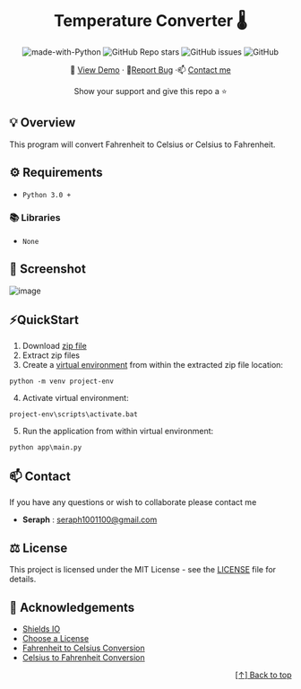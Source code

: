 <div align="center" id="header"> 

# Temperature Converter 🌡️

![made-with-Python](https://img.shields.io/badge/Python-2b1d14?&logo=python&logoColor=white&labelColor=grey&label=Built%20with&style=for-the-badge)
![GitHub Repo stars](https://img.shields.io/github/stars/seraph776/TemperatureConverter?style=for-the-badge)
![GitHub issues](https://img.shields.io/github/issues-raw/seraph776/TemperatureConverter?color=yellow&style=for-the-badge)
![GitHub](https://img.shields.io/github/license/seraph776/TemperatureConverter?style=for-the-badge)
 


🔎 [View Demo](https://github.com/seraph776/TemperatureConverter#header) · 🐛[Report Bug](https://github.com/seraph776/README-Template/issues) ·📫 [Contact me](https://github.com/seraph776/CodeCrypt776#contact)  
 
Show your support and give this repo a ⭐ 


</div>

## 💡️ Overview
This program will convert Fahrenheit to Celsius or Celsius to Fahrenheit. 




## ⚙️ Requirements

- `Python 3.0 +` 

### 📚 Libraries
- `None`




## 📸 Screenshot

![image](https://user-images.githubusercontent.com/72005563/158032125-6ad8a7ad-44d7-456c-a106-f6244c28f7f6.png)


## ⚡QuickStart

1. Download [zip file](https://github.com/seraph776/TemperatureConverter/archive/refs/heads/main.zip)
2. Extract zip files
3. Create a [virtual environment](https://docs.python.org/3/tutorial/venv.html) from within the extracted zip file location:
```
python -m venv project-env
```

4. Activate virtual environment:
```
project-env\scripts\activate.bat
```

5. Run the application from within virtual environment:
```
python app\main.py
```


## 📫 Contact

If you have any questions or wish to collaborate please contact me

- **Seraph** : [seraph1001100@gmail.com](mailto:seraph776@gmail.com)

## ⚖️ License

This project is licensed under the MIT License - see the [LICENSE](https://github.com/seraph776/TemperatureConverter/blob/main/LICENSE) file for details.


## 📢 Acknowledgements
- [Shields IO](https://shields.io/)
- [Choose a License](https://choosealicense.com/licenses/mit/)
- [Fahrenheit to Celsius Conversion](https://www.rapidtables.com/convert/temperature/fahrenheit-to-celsius.html)
- [Celsius to Fahrenheit Conversion](https://www.rapidtables.com/convert/temperature/celsius-to-fahrenheit.html)

<div align="right">

[[↑] Back to top](https://github.com/seraph776/TemperatureConverter#header)

</div>  
